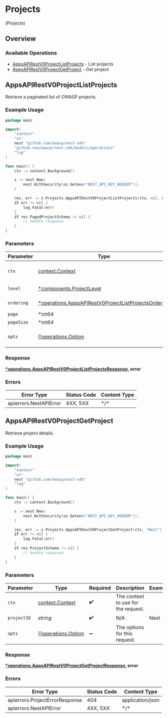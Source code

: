 # Projects
(*Projects*)

## Overview

### Available Operations

* [AppsAPIRestV0ProjectListProjects](#appsapirestv0projectlistprojects) - List projects
* [AppsAPIRestV0ProjectGetProject](#appsapirestv0projectgetproject) - Get project

## AppsAPIRestV0ProjectListProjects

Retrieve a paginated list of OWASP projects.

### Example Usage

<!-- UsageSnippet language="go" operationID="apps_api_rest_v0_project_list_projects" method="get" path="/api/v0/projects/" -->
```go
package main

import(
	"context"
	"os"
	nest "github.com/owasp/nest-sdk"
	"github.com/owasp/nest-sdk/models/operations"
	"log"
)

func main() {
    ctx := context.Background()

    s := nest.New(
        nest.WithSecurity(os.Getenv("NEST_API_KEY_HEADER")),
    )

    res, err := s.Projects.AppsAPIRestV0ProjectListProjects(ctx, nil, operations.AppsAPIRestV0ProjectListProjectsOrderingMinusCreatedAt.ToPointer(), nest.Int64(1), nil)
    if err != nil {
        log.Fatal(err)
    }
    if res.PagedProjectSchema != nil {
        // handle response
    }
}
```

### Parameters

| Parameter                                                                                                                   | Type                                                                                                                        | Required                                                                                                                    | Description                                                                                                                 | Example                                                                                                                     |
| --------------------------------------------------------------------------------------------------------------------------- | --------------------------------------------------------------------------------------------------------------------------- | --------------------------------------------------------------------------------------------------------------------------- | --------------------------------------------------------------------------------------------------------------------------- | --------------------------------------------------------------------------------------------------------------------------- |
| `ctx`                                                                                                                       | [context.Context](https://pkg.go.dev/context#Context)                                                                       | :heavy_check_mark:                                                                                                          | The context to use for the request.                                                                                         |                                                                                                                             |
| `level`                                                                                                                     | [*components.ProjectLevel](../../models/components/projectlevel.md)                                                         | :heavy_minus_sign:                                                                                                          | Level of the project                                                                                                        |                                                                                                                             |
| `ordering`                                                                                                                  | [*operations.AppsAPIRestV0ProjectListProjectsOrdering](../../models/operations/appsapirestv0projectlistprojectsordering.md) | :heavy_minus_sign:                                                                                                          | Ordering field                                                                                                              | -created_at                                                                                                                 |
| `page`                                                                                                                      | **int64*                                                                                                                    | :heavy_minus_sign:                                                                                                          | N/A                                                                                                                         |                                                                                                                             |
| `pageSize`                                                                                                                  | **int64*                                                                                                                    | :heavy_minus_sign:                                                                                                          | N/A                                                                                                                         |                                                                                                                             |
| `opts`                                                                                                                      | [][operations.Option](../../models/operations/option.md)                                                                    | :heavy_minus_sign:                                                                                                          | The options for this request.                                                                                               |                                                                                                                             |

### Response

**[*operations.AppsAPIRestV0ProjectListProjectsResponse](../../models/operations/appsapirestv0projectlistprojectsresponse.md), error**

### Errors

| Error Type             | Status Code            | Content Type           |
| ---------------------- | ---------------------- | ---------------------- |
| apierrors.NestAPIError | 4XX, 5XX               | \*/\*                  |

## AppsAPIRestV0ProjectGetProject

Retrieve project details.

### Example Usage

<!-- UsageSnippet language="go" operationID="apps_api_rest_v0_project_get_project" method="get" path="/api/v0/projects/{project_id}" -->
```go
package main

import(
	"context"
	"os"
	nest "github.com/owasp/nest-sdk"
	"log"
)

func main() {
    ctx := context.Background()

    s := nest.New(
        nest.WithSecurity(os.Getenv("NEST_API_KEY_HEADER")),
    )

    res, err := s.Projects.AppsAPIRestV0ProjectGetProject(ctx, "Nest")
    if err != nil {
        log.Fatal(err)
    }
    if res.ProjectSchema != nil {
        // handle response
    }
}
```

### Parameters

| Parameter                                                | Type                                                     | Required                                                 | Description                                              | Example                                                  |
| -------------------------------------------------------- | -------------------------------------------------------- | -------------------------------------------------------- | -------------------------------------------------------- | -------------------------------------------------------- |
| `ctx`                                                    | [context.Context](https://pkg.go.dev/context#Context)    | :heavy_check_mark:                                       | The context to use for the request.                      |                                                          |
| `projectID`                                              | *string*                                                 | :heavy_check_mark:                                       | N/A                                                      | Nest                                                     |
| `opts`                                                   | [][operations.Option](../../models/operations/option.md) | :heavy_minus_sign:                                       | The options for this request.                            |                                                          |

### Response

**[*operations.AppsAPIRestV0ProjectGetProjectResponse](../../models/operations/appsapirestv0projectgetprojectresponse.md), error**

### Errors

| Error Type                     | Status Code                    | Content Type                   |
| ------------------------------ | ------------------------------ | ------------------------------ |
| apierrors.ProjectErrorResponse | 404                            | application/json               |
| apierrors.NestAPIError         | 4XX, 5XX                       | \*/\*                          |